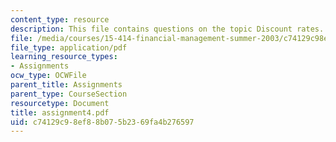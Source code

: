 ```yaml
---
content_type: resource
description: This file contains questions on the topic Discount rates.
file: /media/courses/15-414-financial-management-summer-2003/c74129c98ef88b075b2369fa4b276597_assignment4.pdf
file_type: application/pdf
learning_resource_types:
- Assignments
ocw_type: OCWFile
parent_title: Assignments
parent_type: CourseSection
resourcetype: Document
title: assignment4.pdf
uid: c74129c9-8ef8-8b07-5b23-69fa4b276597
---
```

